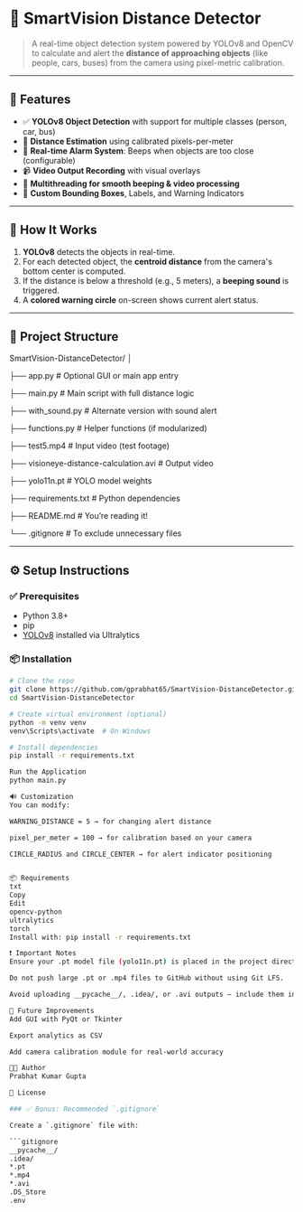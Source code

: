 # 🎯 SmartVision Distance Detector

> A real-time object detection system powered by YOLOv8 and OpenCV to calculate and alert the **distance of approaching objects** (like people, cars, buses) from the camera using pixel-metric calibration.

---

## 🚀 Features

- ✅ **YOLOv8 Object Detection** with support for multiple classes (person, car, bus)
- 📏 **Distance Estimation** using calibrated pixels-per-meter
- 🔔 **Real-time Alarm System**: Beeps when objects are too close (configurable)
- 📹 **Video Output Recording** with visual overlays
- 🧠 **Multithreading for smooth beeping & video processing**
- 🎨 **Custom Bounding Boxes**, Labels, and Warning Indicators

---

## 🧠 How It Works

1. **YOLOv8** detects the objects in real-time.
2. For each detected object, the **centroid distance** from the camera's bottom center is computed.
3. If the distance is below a threshold (e.g., 5 meters), a **beeping sound** is triggered.
4. A **colored warning circle** on-screen shows current alert status.

---

## 📁 Project Structure

SmartVision-DistanceDetector/
│

├── app.py # Optional GUI or main app entry

├── main.py # Main script with full distance logic

├── with_sound.py # Alternate version with sound alert

├── functions.py # Helper functions (if modularized)

├── test5.mp4 # Input video (test footage)

├── visioneye-distance-calculation.avi # Output video

├── yolo11n.pt # YOLO model weights

├── requirements.txt # Python dependencies

├── README.md # You’re reading it!

└── .gitignore # To exclude unnecessary files


---

## ⚙️ Setup Instructions

### ✅ Prerequisites

- Python 3.8+
- pip
- [YOLOv8](https://docs.ultralytics.com) installed via Ultralytics

### 📦 Installation

```bash
# Clone the repo
git clone https://github.com/gprabhat65/SmartVision-DistanceDetector.git
cd SmartVision-DistanceDetector

# Create virtual environment (optional)
python -m venv venv
venv\Scripts\activate  # On Windows

# Install dependencies
pip install -r requirements.txt

Run the Application
python main.py

🔊 Customization
You can modify:

WARNING_DISTANCE = 5 → for changing alert distance

pixel_per_meter = 100 → for calibration based on your camera

CIRCLE_RADIUS and CIRCLE_CENTER → for alert indicator positioning


📦 Requirements
txt
Copy
Edit
opencv-python
ultralytics
torch
Install with: pip install -r requirements.txt

❗ Important Notes
Ensure your .pt model file (yolo11n.pt) is placed in the project directory.

Do not push large .pt or .mp4 files to GitHub without using Git LFS.

Avoid uploading __pycache__/, .idea/, or .avi outputs — include them in .gitignore.

🧠 Future Improvements
Add GUI with PyQt or Tkinter

Export analytics as CSV

Add camera calibration module for real-world accuracy

🧑‍💻 Author
Prabhat Kumar Gupta

📄 License

### ✅ Bonus: Recommended `.gitignore`

Create a `.gitignore` file with:

```gitignore
__pycache__/
.idea/
*.pt
*.mp4
*.avi
.DS_Store
.env
